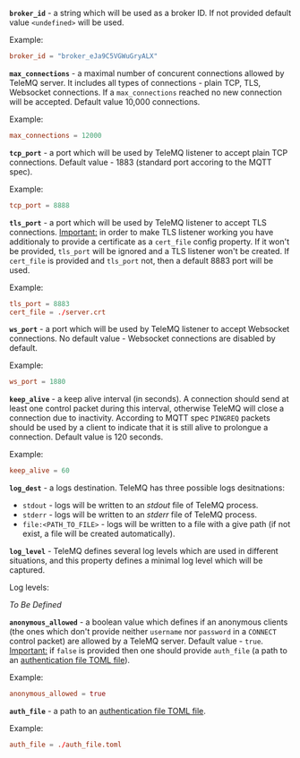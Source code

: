 **`broker_id`** - a string which will be used as a broker ID. If not provided default value `<undefined>` will be used.

Example:

```toml
broker_id = "broker_eJa9C5VGWuGryALX"
```

**`max_connections`** - a maximal number of concurent connections allowed by TeleMQ server. It includes all types of connections - plain TCP, TLS, Websocket connections. If a `max_connections` reached no new connection will be accepted. Default value 10,000 connections.

Example:

```toml
max_connections = 12000
```

**`tcp_port`** - a port which will be used by TeleMQ listener to accept plain TCP connections. Default value - 1883 (standard port accoring to the MQTT spec).

Example:

```toml
tcp_port = 8888
```

**`tls_port`** - a port which will be used by TeleMQ listener to accept TLS connections. <u>Important:</u> in order to make TLS listener working you have additionaly to provide a certificate as a `cert_file` config property. If it won't be provided, `tls_port` will be ignored and a TLS listener won't be created. If `cert_file` is provided and `tls_port` not, then a default 8883 port will be used.

Example:

```toml
tls_port = 8883
cert_file = ./server.crt
```

**`ws_port`** - a port which will be used by TeleMQ listener to accept Websocket connections. No default value - Websocket connections are disabled by default.

Example:

```toml
ws_port = 1880
```

**`keep_alive`** - a keep alive interval (in seconds). A connection should send at least one control packet during this interval, otherwise TeleMQ will close a connection due to inactivity. According to MQTT spec `PINGREQ` packets should be used by a client to indicate that it is still alive to prolongue a connection. Default value is 120 seconds.

Example:

```toml
keep_alive = 60
```

**`log_dest`** - a logs destination. TeleMQ has three possible logs desitnations:

- `stdout` - logs will be written to an _stdout_ file of TeleMQ process.
- `stderr` - logs will be written to an _stderr_ file of TeleMQ process.
- `file:<PATH_TO_FILE>` - logs will be written to a file with a give path (if not exist, a file will be created automatically).

**`log_level`** - TeleMQ defines several log levels which are used in different situations, and this property defines a minimal log level which will be captured.

Log levels:

_To Be Defined_

**`anonymous_allowed`** - a boolean value which defines if an anonymous clients (the ones which don't provide neither `username` nor `password` in a `CONNECT` control packet) are allowed by a TeleMQ server. Default value - `true`. <u>Important:</u> if `false` is provided then one should provide `auth_file` (a path to an [authentication file TOML file](./auth-file.md)).

Example:

```toml
anonymous_allowed = true
```

**`auth_file`** - a path to an [authentication file TOML file](./auth-file.md).

Example:

```toml
auth_file = ./auth_file.toml
```
